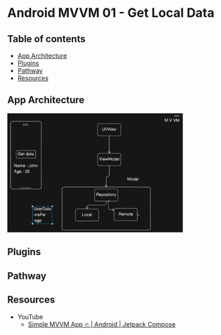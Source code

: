 <!-- omit in toc -->
# Android MVVM 01 - Get Local Data

<!-- omit in toc -->
## Table of contents

- [App Architecture](#app-architecture)
- [Plugins](#plugins)
- [Pathway](#pathway)
- [Resources](#resources)

## App Architecture

<img src="../images/mvvm01_app_architecture.png" alt="The App Architecture" width="400"/>

## Plugins

## Pathway

## Resources

- YouTube
  - [Simple MVVM App 🔥 | Android | Jetpack Compose](https://www.youtube.com/watch?v=9eIhMFTs1Q8)
